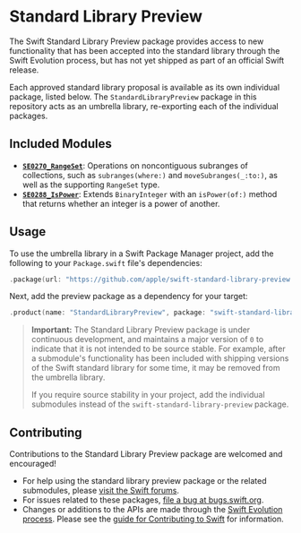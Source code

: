 # Standard Library Preview

The Swift Standard Library Preview package provides access to new functionality 
that has been accepted into the standard library through the Swift Evolution process,
but has not yet shipped as part of an official Swift release.

Each approved standard library proposal is available as its own individual package, listed below.
The `StandardLibraryPreview` package in this repository acts as an umbrella library,
re-exporting each of the individual packages.

## Included Modules

- [**`SE0270_RangeSet`**](https://github.com/apple/swift-se0270-range-set/): 
  Operations on noncontiguous subranges of collections, 
  such as `subranges(where:)` and `moveSubranges(_:to:)`, 
  as well as the supporting `RangeSet` type.
- [**`SE0288_IsPower`**](https://github.com/apple/swift-se0288-is-power/):
  Extends `BinaryInteger` with an `isPower(of:)` method that returns whether
  an integer is a power of another.

## Usage

To use the umbrella library in a Swift Package Manager project,
add the following to your `Package.swift` file's dependencies:

```swift
.package(url: "https://github.com/apple/swift-standard-library-preview.git", from: "0.0.1"),
```

Next, add the preview package as a dependency for your target:

```swift
.product(name: "StandardLibraryPreview", package: "swift-standard-library-preview"),
```

> **Important:** The Standard Library Preview package is under continuous development,
and maintains a major version of `0` to indicate that it is not intended to be source stable.
For example, after a submodule's functionality has been included
with shipping versions of the Swift standard library for some time,
it may be removed from the umbrella library.
>
> If you require source stability in your project,
add the individual submodules instead of the `swift-standard-library-preview` package.

## Contributing

Contributions to the Standard Library Preview package are welcomed and encouraged!

- For help using the standard library preview package or the related submodules,
  please [visit the Swift forums][user-forums].
- For issues related to these packages, [file a bug at bugs.swift.org][bugs].
- Changes or additions to the APIs are made through
  the [Swift Evolution process][evolution-process].
  Please see the [guide for Contributing to Swift][contributing] for information.

[user-forums]: https://forums.swift.org/c/swift-users/
[bugs]: https://bugs.swift.org
[evolution-process]: https://github.com/apple/swift-evolution/blob/master/process.md
[contributing]: https://swift.org/contributing
